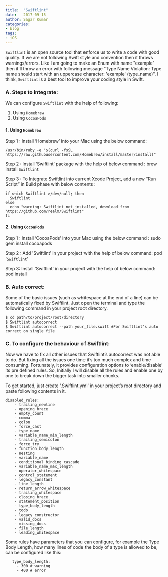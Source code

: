 ```yaml
---
title:  "Swiftlint"
date:   2017-09-15
author: Sagar Kumar
categories:
- blog
tags:
- iOS
---
```


```Swiftlint``` is an open source tool that enforce us to write a code with good quality. If we are not following Swift style and convention then it throws warnings/errors. Like I am going to make an Enum with name "example" then it'll throw an error with following message "Type Name Violation: Type name should start with an uppercase character: 'example' (type_name)". I think, ```Swiftlint``` is a best tool to improve your coding style in Swift.

### A. Steps to integrate:

We can configure ```Swiftlint``` with the help of following:
1. Using ```Homebrew```
2. Using ```CocoaPods```

#### 1. Using ```Homebrew```
Step 1 : Install ‘Homebrew’ into your Mac using the below command:

``` /usr/bin/ruby -e "$(curl -fsSL https://raw.githubusercontent.com/Homebrew/install/master/install)" ```

Step 2 : Install ‘Swiftlint’ package with the help of below command :
brew install ```Swiftlint```

Step 3 : To Integrate Swiftlint into current Xcode Project, add a new “Run Script” in Build phase with below contents :
```
if which Swiftlint >/dev/null; then
  Swiftlint
else
  echo "warning: Swiftlint not installed, download from https://github.com/realm/Swiftlint"
fi
```

#### 2. Using ```CocoaPods```
Step 1 : Install ‘CocoaPods’ into your Mac using the below command :
sudo gem install cocoapods

Step 2 : Add 'Swiftlint' in your project with the help of below command:
pod '```Swiftlint```'

Step 3: Install 'Swiftlint' in your project with the help of below command:
pod install

### B. Auto correct:

Some of the basic issues (such as whitespace at the end of a line) can be automatically fixed by Swiftlint. Just open the terminal and type the following command in your project root directory.
```
$ cd path/to/project/root/directory
$ Swiftlint autocorrect
$ Swiftlint autocorrect --path your_file.swift #For Swiftlint's auto correct on single file
```

### C. To configure the behaviour of Swiftlint:

Now we have to fix all other issues that Swiftlint’s autocorrect was not able to do. But fixing all the issues one time it’s too much complex and time consuming. Fortunately, it provides configuration options to ‘enable/disable’ its pre defined rules. So, Initially I will disable all the rules and enable one by one to break down the bigger task into smaller chunks.

To get started, just create '.Swiftlint.yml' in your project’s root directory and paste following contents in it.
```
disabled_rules:
    - trailing_newline
    - opening_brace
    - empty_count
    - comma
    - colon
    - force_cast
    - type_name
    - variable_name_min_length
    - trailing_semicolon
    - force_try
    - function_body_length
    - nesting
    - variable_name
    - conditional_binding_cascade
    - variable_name_max_length
    - operator_whitespace
    - control_statement
    - legacy_constant
    - line_length
    - return_arrow_whitespace
    - trailing_whitespace
    - closing_brace
    - statement_position
    - type_body_length
    - todo
    - legacy_constructor
    - valid_docs
    - missing_docs
    - file_length
    - leading_whitespace
  ```

 Some rules have parameters that you can configure, for example the Type Body Length, how many lines of code the body of a type is allowed to be, can be configured like this:
 
 ```
    type_body_length:
      - 300 # warning
      - 400 # error
 ```
